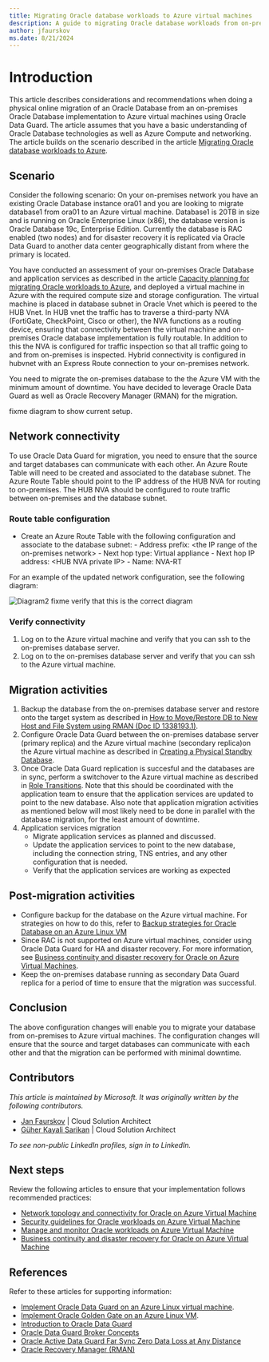 ```yaml
---
title: Migrating Oracle database workloads to Azure virtual machines
description: A guide to migrating Oracle database workloads from on-premises to Azure virtual machines.
author: jfaurskov
ms.date: 8/21/2024
---
```


# Introduction

This article describes considerations and recommendations when doing a physical online migration of an Oracle Database from an on-premises Oracle Database implementation to Azure virtual machines using Oracle Data Guard. The article assumes that you have a basic understanding of Oracle Database technologies as well as Azure Compute and networking. The article builds on the scenario described in the article [Migrating Oracle database workloads to Azure](./topic-migrating-oracle-to-azure.md).

## Scenario

Consider the following scenario: On your on-premises network you have an existing Oracle Database instance ora01 and you are looking to migrate database1 from ora01 to an Azure virtual machine. Database1 is 20TB in size and is running on Oracle Enterprise Linux (x86), the database version is Oracle Database 19c, Enterprise Edition. Currently the database is RAC enabled (two nodes) and for disaster recovery it is replicated via Oracle Data Guard to another data center geographically distant from where the primary is located.

You have conducted an assessment of your on-premises Oracle Database and application services as described in the article [Capacity planning for migrating Oracle workloads to Azure](/azure/cloud-adoption-framework/scenarios/oracle-iaas/oracle-capacity-planning#overall-performance-considerations), and deployed a virtual machine in Azure with the required compute size and storage configuration. The virtual machine is placed in database subnet in Oracle Vnet which is peered to the HUB Vnet. In HUB vnet the traffic has to traverse a third-party NVA (FortiGate, CheckPoint, Cisco or other), the NVA functions as a routing device, ensuring that connectivity between the virtual machine and on-premises Oracle database implementation is fully routable. In addition to this the NVA is configured for traffic inspection so that all traffic going to and from on-premises is inspected. Hybrid connectivity is configured in hubvnet with an Express Route connection to your on-premises network.

You need to migrate the on-premises database to the the Azure VM with the minimum amount of downtime. You have decided to leverage Oracle Data Guard as well as Oracle Recovery Manager (RMAN) for the migration.

fixme diagram to show current setup.

## Network connectivity

To use Oracle Data Guard for migration, you need to ensure that the source and target databases can communicate with each other. An Azure Route Table will need to be created and associated to the database subnet. The Azure Route Table should point to the IP address of the HUB NVA for routing to on-premises. The HUB NVA should be configured to route traffic between on-premises and the database subnet.

### Route table configuration

- Create an Azure Route Table with the following configuration and associate to the database subnet:
        - Address prefix: \<the IP range of the on-premises network\>
        - Next hop type: Virtual appliance
        - Next hop IP address: \<HUB NVA private IP\>
        - Name: NVA-RT

For an example of the updated network configuration, see the following diagram:

![Diagram2](media/datamig2.jpg) fixme verify that this is the correct diagram

### Verify connectivity

1. Log on to the Azure virtual machine and verify that you can ssh to the on-premises database server.
1. Log on to the on-premises database server and verify that you can ssh to the Azure virtual machine.

## Migration activities

1. Backup the database from the on-premises database server and restore onto the target system as described in [How to Move/Restore DB to New Host and File System using RMAN (Doc ID 1338193.1)](https://support.oracle.com/epmos/faces/DocumentDisplay?_afrLoop=279279442207167&parent=EXTERNAL_SEARCH&sourceId=HOWTO&id=1338193.1&_afrWindowMode=0&_adf.ctrl-state=19l0exkf6k_4).
1. Configure Oracle Data Guard between the on-premises database server (primary replica) and the Azure virtual machine (secondary replica)on the Azure virtual machine as described in [Creating a Physical Standby Database](https://docs.oracle.com/en/database/oracle/oracle-database/19/sbydb/creating-oracle-data-guard-physical-standby.html#GUID-B511FB6E-E3E7-436D-94B5-071C37550170).
1. Once Oracle Data Guard replication is succesful and the databases are in sync, perform a switchover to the Azure virtual machine as described in [Role Transitions](https://docs.oracle.com/en/database/oracle/oracle-database/19/sbydb/managing-oracle-data-guard-role-transitions.html#GUID-66282DCD-5E7B-43C2-ADA1-03342E2750A0). Note that this should be coordinated with the application team to ensure that the application services are updated to point to the new database. Also note that application migration activities as mentioned below will most likely need to be done in parallel with the database migration, for the least amount of downtime.
1. Application services migration
    - Migrate application services as planned and discussed.
    - Update the application services to point to the new database, including the connection string, TNS entries, and any other configuration that is needed. 
    - Verify that the application services are working as expected 

## Post-migration activities

- Configure backup for the database on the Azure virtual machine. For strategies on how to do this, refer to [Backup strategies for Oracle Database on an Azure Linux VM](/azure/virtual-machines/workloads/oracle/oracle-database-backup-strategies)
- Since RAC is not supported on Azure virtual machines, consider using Oracle Data Guard for HA and disaster recovery. For more information, see [Business continuity and disaster recovery for Oracle on Azure Virtual Machines](/azure/cloud-adoption-framework/scenarios/oracle-iaas/oracle-disaster-recovery-iaas).
- Keep the on-premises database running as secondary Data Guard replica for a period of time to ensure that the migration was successful.

## Conclusion

The above configuration changes will enable you to migrate your database from on-premises to Azure virtual machines. The configuration changes will ensure that the source and target databases can communicate with each other and that the migration can be performed with minimal downtime.

## Contributors

*This article is maintained by Microsoft. It was originally written by the following contributors.*

- [Jan Faurskov](https://www.linkedin.com/in/jfaurskov) | Cloud Solution Architect
- [Güher Kayali Sarikan](https://www.linkedin.com/in/guherkayali) | Cloud Solution Architect

*To see non-public LinkedIn profiles, sign in to LinkedIn.*

## Next steps

Review the following articles to ensure that your implementation follows recommended practices:

- [Network topology and connectivity for Oracle on Azure Virtual Machine](/azure/cloud-adoption-framework/scenarios/oracle-iaas/oracle-network-topology-iaas)
- [Security guidelines for Oracle workloads on Azure Virtual Machine](/azure/cloud-adoption-framework/scenarios/oracle-iaas/oracle-security-overview-iaas)
- [Manage and monitor Oracle workloads on Azure Virtual Machine](/azure/cloud-adoption-framework/scenarios/oracle-iaas/oracle-manage-monitor-iaas)
- [Business continuity and disaster recovery for Oracle on Azure Virtual Machine](/azure/cloud-adoption-framework/scenarios/oracle-iaas/oracle-disaster-recovery-iaas)

## References

Refer to these articles for supporting information:

- [Implement Oracle Data Guard on an Azure Linux virtual machine](/azure/virtual-machines/workloads/oracle/configure-oracle-dataguard).
- [Implement Oracle Golden Gate on an Azure Linux VM](/azure/virtual-machines/workloads/oracle/configure-oracle-golden-gate).
- [Introduction to Oracle Data Guard](https://docs.oracle.com/en/database/oracle/oracle-database/18/sbydb/introduction-to-oracle-data-guard-concepts.html#GUID-5E73667D-4A56-445E-911F-1E99092DD8D7)
- [Oracle Data Guard Broker Concepts](https://docs.oracle.com/en/database/oracle/oracle-database/12.2/dgbkr/oracle-data-guard-broker-concepts.html)
- [Oracle Active Data Guard Far Sync Zero Data Loss at Any Distance](https://www.oracle.com/docs/tech/database/disaster-recovery.pdf)
- [Oracle Recovery Manager (RMAN)](https://www.oracle.com/database/technologies/high-availability/rman.html)
